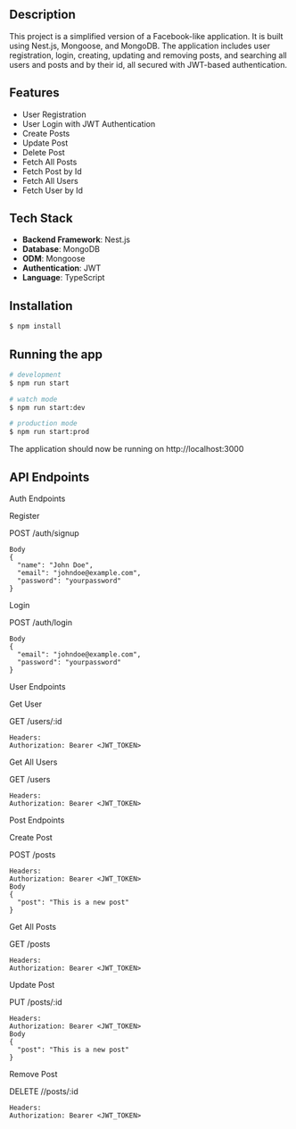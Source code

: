 ## Description

This project is a simplified version of a Facebook-like application. It is built using Nest.js, Mongoose, and MongoDB. The application includes user registration, login, creating, updating and removing posts, and searching all users and posts and by their id, all secured with JWT-based authentication.

## Features

- User Registration
- User Login with JWT Authentication
- Create Posts
- Update Post
- Delete Post
- Fetch All Posts
- Fetch Post by Id
- Fetch All Users
- Fetch User by Id

## Tech Stack

- **Backend Framework**: Nest.js
- **Database**: MongoDB
- **ODM**: Mongoose
- **Authentication**: JWT
- **Language**: TypeScript

## Installation

```bash
$ npm install
```

## Running the app

```bash
# development
$ npm run start

# watch mode
$ npm run start:dev

# production mode
$ npm run start:prod
```
The application should now be running on http://localhost:3000

## API Endpoints

Auth Endpoints

Register

POST /auth/signup

```
Body
{
  "name": "John Doe",
  "email": "johndoe@example.com",
  "password": "yourpassword"
}
```

Login

POST /auth/login

```
Body
{
  "email": "johndoe@example.com",
  "password": "yourpassword"
}
```


User Endpoints

Get User

GET /users/:id

```
Headers:
Authorization: Bearer <JWT_TOKEN>
```

Get All Users

GET /users

```
Headers:
Authorization: Bearer <JWT_TOKEN>
```


Post Endpoints

Create Post

POST /posts

```
Headers:
Authorization: Bearer <JWT_TOKEN>
Body
{
  "post": "This is a new post"
}
```

Get All Posts

GET /posts

```
Headers:
Authorization: Bearer <JWT_TOKEN>
```

Update Post

PUT /posts/:id

```
Headers:
Authorization: Bearer <JWT_TOKEN>
Body
{
  "post": "This is a new post"
}
```

Remove Post

DELETE //posts/:id

```
Headers:
Authorization: Bearer <JWT_TOKEN>
```